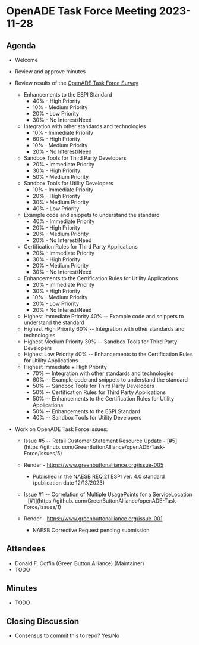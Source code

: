 # OpenADE Task Force Meeting 2023-11-28

## Agenda
* Welcome
* Review and approve minutes

* Review results of the [OpenADE Task Force Survey](https://www.greenbuttonalliance.org/technical-committee)
    * Enhancements to the ESPI Standard
        * 40% - High Priority
        * 10% - Medium Priority
        * 20% - Low Priority
        * 30% - No Interest/Need
    * Integration with other standards and technologies
        * 10% - Immediate Priority
        * 60% - High Priority
        * 10% - Medium Priority
        * 20% - No Interest/Need
    * Sandbox Tools for Third Party Developers
        * 20% - Immediate Priority
        * 30% - High Priority
        * 50% - Medium Priority
    * Sandbox Tools for Utility Developers
        * 10% - Immediate Priority
        * 20% - High Priority
        * 30% - Medium Priority
        * 40% - Low Priority
    * Example code and snippets to understand the standard
        * 40% - Immediate Priority
        * 20% - High Priority
        * 20% - Medium Priority
        * 20% - No Interest/Need
    * Certification Rules for Third Party Applications
        * 20% - Immediate Priority
        * 30% - High Priority
        * 20% - Medium Priority
        * 30% - No Interest/Need
    * Enhancements to the Certification Rules for Utility Applications
        * 20% - Immediate Priority
        * 30% - High Priority
        * 10% - Medium Priority
        * 20% - Low Priority
        * 20% - No Interest/Need
    * Highest Immediate Priority 40% -- Example code and snippets to understand the standard
    * Highest High Priority 60% -- Integration with other standards and technologies
    * Highest Medium Priority 30% -- Sandbox Tools for Third Party Developers
    * Highest Low Priority 40% -- Enhancements to the Certification Rules for Utility Applications
    * Highest Immediate + High Priority
        * 70% -- Integration with other standards and technologies
        * 60% -- Example code and snippets to understand the standard
        * 50% -- Sandbox Tools for Third Party Developers
        * 50% -- Certification Rules for Third Party Applications
        * 50% -- Enhancements to the Certification Rules for Utility Applications
        * 50% -- Enhancements to the ESPI Standard
        * 40% -- Sandbox Tools for Utility Developers

* Work on OpenADE Task Force issues:
    * Issue #5 -- Retail Customer Statement Resource Update - [#5](https://github.
      com/GreenButtonAlliance/openADE-Task-Force/issues/5)
    * Render - https://www.greenbuttonalliance.org/issue-005
        * Published in the NAESB REQ.21 ESPI ver. 4.0 standard (publication date 12/13/2023)

    * Issue #1 -- Correlation of Multiple UsagePoints for a ServiceLocation - [#1](https://github.
      com/GreenButtonAlliance/openADE-Task-Force/issues/1)
    * Render - https://www.greenbuttonalliance.org/issue-001
        * NAESB Corrective Request pending submission

## Attendees
* Donald F. Coffin (Green Button Alliance) (Maintainer)
* TODO

## Minutes
* TODO

## Closing Discussion
* Consensus to commit this to repo? Yes/No